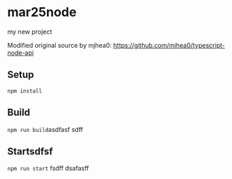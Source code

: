 # mar25node

my new project

Modified original source by mjhea0: https://github.com/mjhea0/typescript-node-api

## Setup

`npm install`

## Build

`npm run build`asdfasf
sdff
## Startsdfsf

`npm run start`
fsdff
dsafasff
